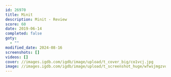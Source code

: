```yaml
---
id: 26970
title: Minit
description: Minit - Review
score: 60
date: 2019-06-14
completed: false
goty:
  - ""
modified_date: 2024-08-16
screenshots: []
videos: []
cover: //images.igdb.com/igdb/image/upload/t_cover_big/co1vcj.jpg
image: //images.igdb.com/igdb/image/upload/t_screenshot_huge/wfwsjmgzvquercdkpen9.jpg
---
```

